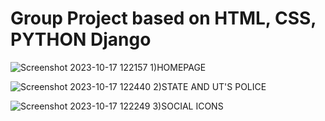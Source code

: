 # Group Project based on HTML, CSS, PYTHON Django

![Screenshot 2023-10-17 122157](https://github.com/Prathmesh-Gorle/Project-Women-s-Safety/assets/86977369/b3584242-f63a-44e0-9df2-f77697e8ca9f)
1)HOMEPAGE

![Screenshot 2023-10-17 122440](https://github.com/Prathmesh-Gorle/Project-Women-s-Safety/assets/86977369/f5a594d4-80c7-417c-aebb-01c4bd9ffb5f)
2)STATE AND UT'S POLICE

![Screenshot 2023-10-17 122249](https://github.com/Prathmesh-Gorle/Project-Women-s-Safety/assets/86977369/430c74ad-c855-46d0-9414-440f6b1aa456)
3)SOCIAL ICONS

